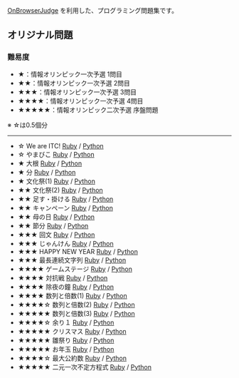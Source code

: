 [OnBrowserJudge](https://github.com/nodai2hITC/onbrowserjudge) を利用した、プログラミング問題集です。

## オリジナル問題

### 難易度

- ★：情報オリンピック一次予選 1問目
- ★★：情報オリンピック一次予選 2問目
- ★★★：情報オリンピック一次予選 3問目
- ★★★★：情報オリンピック一次予選 4問目
- ★★★★★：情報オリンピック二次予選 序盤問題

※ ☆は0.5個分

----

- ☆ We are ITC! [Ruby](https://nodai2hitc.github.io/problems/we_are_itc_ruby.html) / [Python](https://nodai2hitc.github.io/problems/we_are_itc_python.html)
- ☆ やまびこ [Ruby](https://nodai2hitc.github.io/problems/echo_ruby.html) / [Python](https://nodai2hitc.github.io/problems/echo_python.html)
- ★ 大根 [Ruby](https://nodai2hitc.github.io/problems/radish_ruby.html) / [Python](https://nodai2hitc.github.io/problems/radish_python.html)
- ★ 分 [Ruby](https://nodai2hitc.github.io/problems/minutes_ruby.html) / [Python](https://nodai2hitc.github.io/problems/minutes_python.html)
- ★ 文化祭(1) [Ruby](https://nodai2hitc.github.io/problems/festival1_ruby.html) / [Python](https://nodai2hitc.github.io/problems/festival1_python.html)
- ★★ 文化祭(2) [Ruby](https://nodai2hitc.github.io/problems/festival2_ruby.html) / [Python](https://nodai2hitc.github.io/problems/festival2_python.html)
- ★★ 足す・掛ける [Ruby](https://nodai2hitc.github.io/problems/tasu_kakeru_ruby.html) / [Python](https://nodai2hitc.github.io/problems/tasu_kakeru_python.html)
- ★★ キャンペーン [Ruby](https://nodai2hitc.github.io/problems/campaign_ruby.html) / [Python](https://nodai2hitc.github.io/problems/campaign_python.html)
- ★★ 母の日 [Ruby](https://nodai2hitc.github.io/problems/mothersday_ruby.html) / [Python](https://nodai2hitc.github.io/problems/mothersday_python.html)
- ★★ 節分 [Ruby](https://nodai2hitc.github.io/problems/setsubun_ruby.html) / [Python](https://nodai2hitc.github.io/problems/setsubun_python.html)
- ★★★ 回文 [Ruby](https://nodai2hitc.github.io/problems/kaibun_ruby.html) / [Python](https://nodai2hitc.github.io/problems/kaibun_python.html)
- ★★★ じゃんけん [Ruby](https://nodai2hitc.github.io/problems/janken_ruby.html) / [Python](https://nodai2hitc.github.io/problems/janken_python.html)
- ★★★ HAPPY NEW YEAR [Ruby](https://nodai2hitc.github.io/problems/happynewyear_ruby.html) / [Python](https://nodai2hitc.github.io/problems/happynewyear_python.html)
- ★★★ 最長連続文字列 [Ruby](https://nodai2hitc.github.io/problems/longest_sequential_string_ruby.html) / [Python](https://nodai2hitc.github.io/problems/longest_sequential_string_python.html)
- ★★★★ ゲームステージ [Ruby](https://nodai2hitc.github.io/problems/stages_ruby.html) / [Python](https://nodai2hitc.github.io/problems/stages_python.html)
- ★★★★ 対抗戦 [Ruby](https://nodai2hitc.github.io/problems/taikousen_ruby.html) / [Python](https://nodai2hitc.github.io/problems/taikousen_python.html)
- ★★★★ 除夜の鐘 [Ruby](https://nodai2hitc.github.io/problems/joya_ruby.html) / [Python](https://nodai2hitc.github.io/problems/joya_python.html)
- ★★★★ 数列と倍数(1) [Ruby](https://nodai2hitc.github.io/problems/suuretsu_baisuu1_ruby.html) / [Python](https://nodai2hitc.github.io/problems/suuretsu_baisuu1_python.html)
- ★★★★☆ 数列と倍数(2) [Ruby](https://nodai2hitc.github.io/problems/suuretsu_baisuu2_ruby.html) / [Python](https://nodai2hitc.github.io/problems/suuretsu_baisuu2_python.html)
- ★★★★★ 数列と倍数(3) [Ruby](https://nodai2hitc.github.io/problems/suuretsu_baisuu3_ruby.html) / [Python](https://nodai2hitc.github.io/problems/suuretsu_baisuu3_python.html)
- ★★★★☆ 余り１ [Ruby](https://nodai2hitc.github.io/problems/remainder1_ruby.html) / [Python](https://nodai2hitc.github.io/problems/remainder1_python.html)
- ★★★★★ クリスマス [Ruby](https://nodai2hitc.github.io/problems/christmas1_ruby.html) / [Python](https://nodai2hitc.github.io/problems/christmas1_python.html)
- ★★★★★ 雛祭り [Ruby](https://nodai2hitc.github.io/problems/hinamatsuri_ruby.html) / [Python](https://nodai2hitc.github.io/problems/hinamatsuri_python.html)
- ★★★★★ お年玉 [Ruby](https://nodai2hitc.github.io/problems/otoshidama_ruby.html) / [Python](https://nodai2hitc.github.io/problems/otoshidama_python.html)
- ★★★★☆ 最大公約数 [Ruby](https://nodai2hitc.github.io/problems/gcd_ruby.html) / [Python](https://nodai2hitc.github.io/problems/gcd_python.html)
- ★★★★★ 二元一次不定方程式 [Ruby](https://nodai2hitc.github.io/problems/gcd_application_ruby.html) / [Python](https://nodai2hitc.github.io/problems/gcd_application_python.html)
